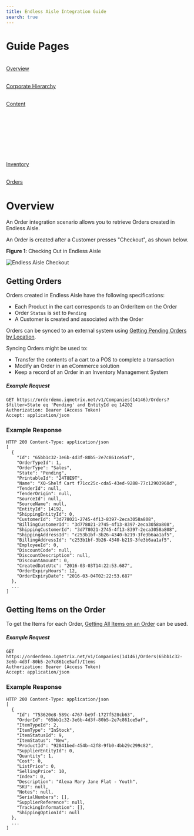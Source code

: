 ```yaml
---
title: Endless Aisle Integration Guide
search: true
---
```


# Guide Pages

<p class='bootstrap-grid three-grid'>
  <a href="http://developers.iqmetrix.com/guides/ea-guide-overview/">
    <i class="fa fa-home fa-3x"></i><br/>
    Overview
  </a>
</p>
<p class='bootstrap-grid three-grid'>
  <a href="http://developers.iqmetrix.com/guides/ea-guide-corporate-hierarchy/">
    <i class="fa fa-map-marker fa-3x" style="font-size:2.7em;"></i><br/>
    Corporate Hierarchy
  </a>
</p>
<p class='bootstrap-grid three-grid'>
  <a href="http://developers.iqmetrix.com/guides/ea-guide-content/">
    <i class="fa fa-list-alt fa-3x"></i><br/>
    Content
  </a> 
</p>
<br/><br/><br/><br/><br/><br/>
<p class='bootstrap-grid two-grid'>
  <a href="http://developers.iqmetrix.com/guides/ea-guide-inventory/">
    <i class="fa fa-barcode fa-3x"></i><br/>
    Inventory
  </a>       
</p>
<p class='bootstrap-grid two-grid active-page'>
  <a href="http://developers.iqmetrix.com/guides/ea-guide-orders/">
    <i class="fa fa-file-text-o fa-3x" style="font-size:2.5em;"></i><br/>
    Orders
  </a>
</p>

# Overview

An Order integration scenario allows you to retrieve Orders created in Endless Aisle.

An Order is created after a Customer presses "Checkout", as shown below.

**Figure 1**: Checking Out in Endless Aisle

<img class="popUpImage" src="http://developers.iqmetrix.com/images/ea-checkout-2.png" alt="Endless Aisle Checkout" />

## Getting Orders

Orders created in Endless Aisle have the following specifications:

* Each Product in the cart corresponds to an OrderItem on the Order
* Order `Status` is set to `Pending`
* A Customer is created and associated with the Order

Orders can be synced to an external system using [Getting Pending Orders by Location](/api/orders/#getting-pending-orders-by-location).

Syncing Orders might be used to:

* Transfer the contents of a cart to a POS to complete a transaction
* Modify an Order in an eCommerce solution
* Keep a record of an Order in an Inventory Management System

##### Example Request

```
GET https://orderdemo.iqmetrix.net/v1/Companies(14146)/Orders?$filter=State eq 'Pending' and EntityId eq 14202
Authorization: Bearer (Access Token)
Accept: application/json
```

### Example Response

```
HTTP 200 Content-Type: application/json
[
  {
    "Id": "65bb1c32-3e6b-4d3f-80b5-2e7c861ce5af",
    "OrderTypeId": 1,
    "OrderType": "Sales",
    "State": "Pending",
    "PrintableId": "24T8E9T",
    "Name": "XQ-Shelf Cart f71cc25c-cda5-43ed-9288-77c12903968d",
    "TenderId": null,
    "TenderOrigin": null,
    "SourceId": null,
    "SourceName": null,
    "EntityId": 14192,
    "ShippingEntityId": 0,
    "CustomerId": "3d778021-2745-4f13-8397-2eca3058a808",
    "BillingCustomerId": "3d778021-2745-4f13-8397-2eca3058a808",
    "ShippingCustomerId": "3d778021-2745-4f13-8397-2eca3058a808",
    "ShippingAddressId": "c253b1bf-3b26-4340-b219-3fe3b6aa1af5",
    "BillingAddressId": "c253b1bf-3b26-4340-b219-3fe3b6aa1af5",
    "EmployeeId": 0,
    "DiscountCode": null,
    "DiscountDescription": null,
    "DiscountAmount": 0,
    "CreatedDateUtc": "2016-03-03T14:22:53.687",
    "OrderExpiryHours": 12,
    "OrderExpiryDate": "2016-03-04T02:22:53.687"
  },
  ...
]
```

## Getting Items on the Order

To get the Items for each Order, [Getting All Items on an Order](/api/orders/#getting-all-items-on-an-order) can be used.

##### Example Request

```
GET https://orderdemo.iqmetrix.net/v1/Companies(14146)/Orders(65bb1c32-3e6b-4d3f-80b5-2e7c861ce5af)/Items
Authorization: Bearer (Access Token)
Accept: application/json
```

### Example Response

```
HTTP 200 Content-Type: application/json
[
  {
    "Id": "753620e8-589c-4767-be9f-1727f528cb63",
    "OrderId": "65bb1c32-3e6b-4d3f-80b5-2e7c861ce5af",
    "ItemTypeId": 2,
    "ItemType": "InStock",
    "ItemStatusId": 9,
    "ItemStatus": "New",
    "ProductId": "92841bed-454b-42f8-9fb0-4bb29c299c82",
    "SupplierEntityId": 0,
    "Quantity": 1,
    "Cost": 0,
    "ListPrice": 0,
    "SellingPrice": 10,
    "Index": 0,
    "Description": "Alexa Mary Jane Flat - Youth",
    "SKU": null,
    "Notes": null,
    "SerialNumbers": [],
    "SupplierReference": null,
    "TrackingInformation": [],
    "ShippingOptionId": null
  },
  ...
]
```